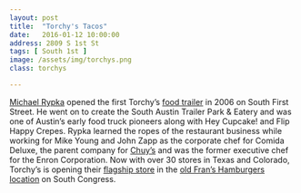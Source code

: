 ```yaml
---
layout: post
title:  "Torchy's Tacos"
date:   2016-01-12 10:00:00
address: 2809 S 1st St
tags: [ South 1st ]
image: /assets/img/torchys.png
class: torchys

---
```

[Michael Rypka](http://www.austinchronicle.com/food/2014-03-28/chain-gangs/) opened the first Torchy’s [food trailer](http://img2.10bestmedia.com/Images/Photos/100572/torchys-tacos-torchys-jt_54_990x660_201404212052.jpg) in 2006 on South First Street. He went on to create the South Austin Trailer Park & Eatery and was one of Austin’s early food truck pioneers along with Hey Cupcake! and Flip Happy Crepes. Rypka learned the ropes of the restaurant business while working for Mike Young and John Zapp as the corporate chef for Comida Deluxe, the parent company for [Chuy’s](http://thesignsofaustin.com/chuys/) and was the former executive chef for the Enron Corporation. Now with over 30 stores in Texas and Colorado, Torchy’s is opening their [flagship store](http://torchystacos.com/location/south-congress/) in the [old Fran’s Hamburgers location](http://torchystacos.com/news/frans/) on South Congress.
